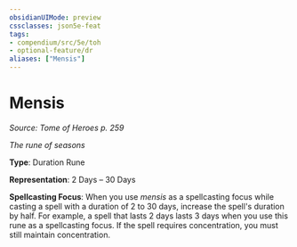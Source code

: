 ```yaml
---
obsidianUIMode: preview
cssclasses: json5e-feat
tags:
- compendium/src/5e/toh
- optional-feature/dr
aliases: ["Mensis"]
---
```

# Mensis
*Source: Tome of Heroes p. 259*  

*The rune of seasons*

**Type**: Duration Rune

**Representation**: 2 Days – 30 Days

**Spellcasting Focus**: When you use *mensis* as a spellcasting focus while casting a spell with a duration of 2 to 30 days, increase the spell's duration by half. For example, a spell that lasts 2 days lasts 3 days when you use this rune as a spellcasting focus. If the spell requires concentration, you must still maintain concentration.